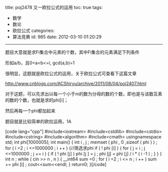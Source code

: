 title: poj2478 又一欧拉公式的运用
toc: true
tags:
  - 数学
  - 数论
  - 欧拉公式
categories:
  - 算法竞赛
id: 985
date: 2012-03-10 01:20:29
---

题目大意就是求Fi集合中元素的个数，其中Fi集合的元素满足下列条件

形如a/b，且0<a<b<=i, gcd(a,b)=1 

很明显，这题就是欧拉公式的运用，关于欧拉公式可查看下这篇文章

http://www.cnblogs.com/ACShiryu/archive/2011/08/04/poj2407.html

对于这题，可以先求出以每一个小于m的数为分母的数的个数，即也是与该数互素的数的个数，也就是求的phi[i]；

然后再每一个phi都加起来

题目就是比较简单的欧拉运用，1A

[code lang="cpp"]
#include&lt;iostream&gt;
#include&lt;cstdlib&gt;
#include&lt;cstdio&gt;
#include&lt;cstring&gt;
#include&lt;algorithm&gt;
#include&lt;cmath&gt;
usingnamespace std;
int phi[1000005];
int main()
{
    int i , j ;
    memset ( phi , 0 ,sizeof ( phi ) ) ;
    for ( i =2 ; i &lt;=1000000 ; i ++ )
    {//筛选求phi
if ( ! phi [i] )
        {
            for ( j = i ; j &lt;=1000000 ; j += i )
            {
                if ( ! phi [j] )
                    phi [j ] = j ;
                phi [j] = phi [j] / i * ( i -1 ) ;
            }
        }
    }
    int n ;
    while ( cin &gt;&gt; n  , n )
    {
        __int64 sum =0 ;
        for ( i =2 ; i &lt;= n ; i ++ )
            sum += phi [i] ;
        cout&lt;&lt;sum&lt;&lt;endl;
    }
    return0;
}[/code]